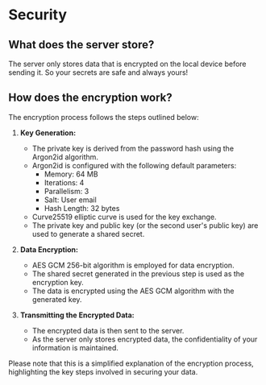 # Security

## What does the server store?

The server only stores data that is encrypted on the local device before sending it. So your secrets are safe and always yours!

## How does the encryption work?

The encryption process follows the steps outlined below:

1. **Key Generation:**
    - The private key is derived from the password hash using the Argon2id algorithm.
    - Argon2id is configured with the following default parameters:
        - Memory: 64 MB
        - Iterations: 4
        - Parallelism: 3
        - Salt: User email
        - Hash Length: 32 bytes
    - Curve25519 elliptic curve is used for the key exchange.
    - The private key and public key (or the second user's public key) are used to generate a shared secret.

2. **Data Encryption:**
    - AES GCM 256-bit algorithm is employed for data encryption.
    - The shared secret generated in the previous step is used as the encryption key.
    - The data is encrypted using the AES GCM algorithm with the generated key.

3. **Transmitting the Encrypted Data:**
    - The encrypted data is then sent to the server.
    - As the server only stores encrypted data, the confidentiality of your information is maintained.

Please note that this is a simplified explanation of the encryption process, highlighting the key steps involved in securing your data.
